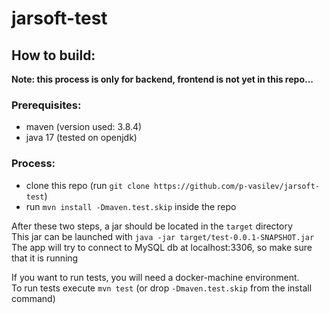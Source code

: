 # jarsoft-test
## How to build:
**Note: this process is only for backend, frontend is not yet in this repo...**
### Prerequisites:
- maven (version used: 3.8.4)
- java 17 (tested on openjdk)
### Process:
- clone this repo (run `git clone https://github.com/p-vasilev/jarsoft-test`)
- run `mvn install -Dmaven.test.skip` inside the repo

After these two steps, a jar should be located in the `target` directory  
This jar can be launched with `java -jar target/test-0.0.1-SNAPSHOT.jar`  
The app will try to connect to MySQL db at localhost:3306, so make sure that it is running

If you want to run tests, you will need a docker-machine environment.  
To run tests execute `mvn test` (or drop `-Dmaven.test.skip` from the install command)
